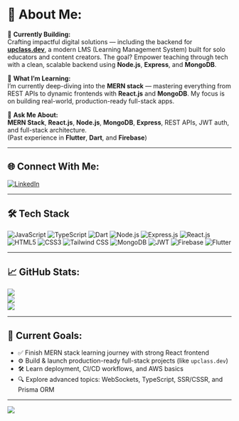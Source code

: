 # 💫 About Me:
🔹 **Currently Building:**  
Crafting impactful digital solutions — including the backend for **[upclass.dev]()**, a modern LMS (Learning Management System) built for solo educators and content creators. The goal? Empower teaching through tech with a clean, scalable backend using **Node.js**, **Express**, and **MongoDB**.

🔹 **What I’m Learning:**  
I’m currently deep-diving into the **MERN stack** — mastering everything from REST APIs to dynamic frontends with **React.js** and **MongoDB**. My focus is on building real-world, production-ready full-stack apps.

🔹 **Ask Me About:**  
**MERN Stack**, **React.js**, **Node.js**, **MongoDB**, **Express**, REST APIs, JWT auth, and full-stack architecture.  
(Past experience in **Flutter**, **Dart**, and **Firebase**)

---

## 🌐 Connect With Me:
[![LinkedIn](https://img.shields.io/badge/LinkedIn-%230077B5.svg?logo=linkedin&logoColor=white)](https://www.linkedin.com/in/yadnesh-narawade)

---

## 🛠️ Tech Stack

![JavaScript](https://img.shields.io/badge/JavaScript-%23323330.svg?style=for-the-badge&logo=javascript&logoColor=%23F7DF1E)
![TypeScript](https://img.shields.io/badge/TypeScript-%23007ACC.svg?style=for-the-badge&logo=typescript&logoColor=white)
![Dart](https://img.shields.io/badge/Dart-%230175C2.svg?style=for-the-badge&logo=dart&logoColor=white)
![Node.js](https://img.shields.io/badge/Node.js-339933.svg?style=for-the-badge&logo=nodedotjs&logoColor=white)
![Express.js](https://img.shields.io/badge/Express.js-%23404d59.svg?style=for-the-badge&logo=express&logoColor=%2361DAFB)
![React.js](https://img.shields.io/badge/React-%2320232a.svg?style=for-the-badge&logo=react&logoColor=%2361DAFB)
![HTML5](https://img.shields.io/badge/HTML5-%23E34F26.svg?style=for-the-badge&logo=html5&logoColor=white)
![CSS3](https://img.shields.io/badge/CSS3-%231572B6.svg?style=for-the-badge&logo=css3&logoColor=white)
![Tailwind CSS](https://img.shields.io/badge/TailwindCSS-%2338B2AC.svg?style=for-the-badge&logo=tailwind-css&logoColor=white)
![MongoDB](https://img.shields.io/badge/MongoDB-%234ea94b.svg?style=for-the-badge&logo=mongodb&logoColor=white)
![JWT](https://img.shields.io/badge/JWT-black?style=for-the-badge&logo=JSON%20web%20tokens)
![Firebase](https://img.shields.io/badge/Firebase-FFD700?style=for-the-badge&logo=firebase&logoColor=black)
![Flutter](https://img.shields.io/badge/Flutter-%2302569B.svg?style=for-the-badge&logo=Flutter&logoColor=white)


---

## 📈 GitHub Stats:
![](https://github-readme-stats.vercel.app/api?username=Dev-Yadnesh8&theme=dark&hide_border=false&include_all_commits=true&count_private=true)<br/>
![](https://github-readme-streak-stats.herokuapp.com/?user=Dev-Yadnesh8&theme=dark&hide_border=false)<br/>
![](https://github-readme-stats.vercel.app/api/top-langs/?username=Dev-Yadnesh8&theme=dark&hide_border=false&layout=compact)

---

## 🚀 Current Goals:
- ✅ Finish MERN stack learning journey with strong React frontend  
- ⚙️ Build & launch production-ready full-stack projects (like `upclass.dev`)  
- 🛠️ Learn deployment, CI/CD workflows, and AWS basics  
- 🔍 Explore advanced topics: WebSockets, TypeScript, SSR/CSSR, and Prisma ORM

---

[![](https://visitcount.itsvg.in/api?id=Dev-Yadnesh8&icon=0&color=0)](https://visitcount.itsvg.in)
